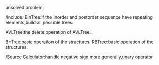 unsolved problem:

/Include:
BinTree:if the inorder and postorder sequence have repeating elements,build all possible trees.

AVLTree:the delete operation of AVLTree.

B+Tree:basic operation of the structures.
RBTree:basic operation of the structures.

/Source
Calculator:handle negative sign,more generally,unary operator
